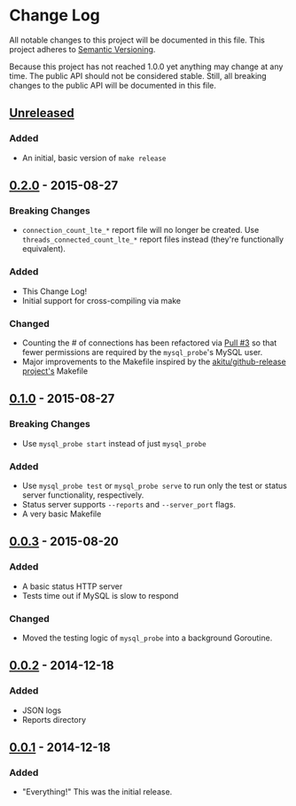 # Change Log
All notable changes to this project will be documented in this file.
This project adheres to [Semantic Versioning](http://semver.org/spec/v2.0.0.html).

Because this project has not reached 1.0.0 yet anything may change at any time. The public API should not be considered stable. Still, all breaking changes to the public API will be documented in this file.

## [Unreleased][unreleased]
### Added
* An initial, basic version of `make release`

## [0.2.0] - 2015-08-27
### Breaking Changes
* `connection_count_lte_*` report file will no longer be created. Use `threads_connected_count_lte_*` report files instead (they're functionally equivalent).

### Added
* This Change Log!
* Initial support for cross-compiling via make

### Changed
* Counting the # of connections has been refactored via [Pull #3](https://github.com/haikulearning/mysql_probe/pull/3) so that fewer permissions are required by the `mysql_probe`'s MySQL user.
* Major improvements to the Makefile inspired by the [akitu/github-release project's](https://github.com/aktau/github-release) Makefile

## [0.1.0] - 2015-08-27
### Breaking Changes
* Use `mysql_probe start` instead of just `mysql_probe`

### Added
* Use `mysql_probe test` or `mysql_probe serve` to run only the test or status server functionality, respectively.
* Status server supports `--reports` and `--server_port` flags.
* A very basic Makefile

## [0.0.3] - 2015-08-20
### Added
* A basic status HTTP server
* Tests time out if MySQL is slow to respond

### Changed
* Moved the testing logic of `mysql_probe` into a background Goroutine.

## [0.0.2] - 2014-12-18
### Added
* JSON logs
* Reports directory

## [0.0.1] - 2014-12-18
### Added
* "Everything!" This was the initial release.


[unreleased]: https://github.com/haikulearning/mysql_probe/compare/v0.2.0...HEAD
[0.2.0]: https://github.com/haikulearning/mysql_probe/compare/v0.1.0...v0.2.0
[0.1.0]: https://github.com/haikulearning/mysql_probe/compare/v0.0.3...v0.1.0
[0.0.3]: https://github.com/haikulearning/mysql_probe/compare/v0.0.2...v0.0.3
[0.0.2]: https://github.com/haikulearning/mysql_probe/compare/v0.0.1...v0.0.2
[0.0.1]: https://github.com/haikulearning/mysql_probe/compare/0c36901b85f8e...v0.0.1